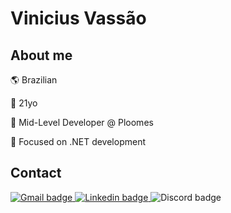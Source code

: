 # Vinicius Vassão

## About me

🌎 Brazilian

🎂 21yo

💼 Mid-Level Developer @ Ploomes

🎯 Focused on .NET development

## Contact

<p>
  <a target="_blank" href="mailto:vassao.dev@gmail.com?subject=[GitHub]">
    <img alt="Gmail badge" src="https://img.shields.io/badge/-vassao.dev@gmail.com-D14836?style=flat-square&logo=Gmail&logoColor=white" />
  </a>
  <a target="_blank" href="https://www.linkedin.com/in/vinicius-vassao/">
    <img alt="Linkedin badge" src="https://img.shields.io/badge/-Vinicius%20Vassão-0077B5?style=flat-square&logo=Linkedin&logoColor=white&link=https://www.linkedin.com/in/vinicius-vassao/" />
  </a>
  <img alt="Discord badge" src="https://img.shields.io/badge/-vass__oura-7289DA?style=flat-square&logo=discord&logoColor=white" />
</p>
